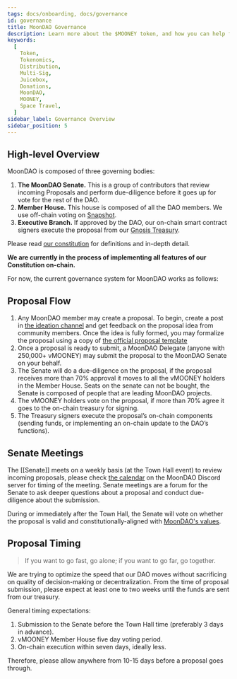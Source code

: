 ```yaml
---
tags: docs/onboarding, docs/governance
id: governance
title: MoonDAO Governance
description: Learn more about the $MOONEY token, and how you can help fund the decentralization of space travel.
keywords:
  [
    Token,
    Tokenomics,
    Distribution,
    Multi-Sig,
    Juicebox,
    Donations,
    MoonDAO,
    MOONEY,
    Space Travel,
  ]
sidebar_label: Governance Overview
sidebar_position: 5
---
```

## High-level Overview
MoonDAO is composed of three governing bodies:
1. **The MoonDAO Senate.** This is a group of contributors that review incoming Proposals and perform due-diligence before it goes up for vote for the rest of the DAO.
2. **Member House.** This house is composed of all the DAO members. We use off-chain voting on [Snapshot](https://snapshot.org/#/tomoondao.eth).
3. **Executive Branch.** If approved by the DAO, our on-chain smart contract signers execute the proposal from our [Gnosis Treasury](https://gnosis-safe.io/app/eth:0xce4a1E86a5c47CD677338f53DA22A91d85cab2c9/balances).

Please read [our constitution](https://publish.obsidian.md/moondao/MoonDAO/docs/Constitution) for definitions and in-depth detail. 

**We are currently in the process of implementing all features of our Constitution on-chain.**

For now, the current governance system for MoonDAO works as follows:

## Proposal Flow

1. Any MoonDAO member may create a proposal. To begin, create a post in [the ideation channel](https://discord.com/channels/914720248140279868/1027658256706961509) and get feedback on the proposal idea from community members. Once the idea is fully formed, you may formalize the proposal using a copy of [the official proposal template](https://docs.google.com/document/d/1p8rV9RlvFk6nAJzWh-tvroyPvasjjrvgKpyX8ibGX3I/edit?usp=sharing)
2. Once a proposal is ready to submit, a MoonDAO Delegate (anyone with 250,000+ vMOONEY) may submit the proposal to the MoonDAO Senate on your behalf.
3. The Senate will do a due-diligence on the proposal, if the proposal receives more than 70% approval it moves to all the vMOONEY holders in the Member House. Seats on the senate can not be bought, the Senate is composed of people that are leading MoonDAO projects.
4. The vMOONEY holders vote on the proposal, if more than 70% agree it goes to the on-chain treasury for signing.
5. The Treasury signers execute the proposal’s on-chain components (sending funds, or implementing an on-chain update to the DAO’s functions).


## Senate Meetings

The [[Senate]] meets on a weekly basis (at the Town Hall event) to review incoming proposals, please check [the calendar](https://discord.com/channels/914720248140279868/923068372428660736) on the MoonDAO Discord server for timing of the meeting. Senate meetings are a forum for the Senate to ask deeper questions about a proposal and conduct due-diligence about the submission.

During or immediately after the Town Hall, the Senate will vote on whether the proposal is valid and constitutionally-aligned with [MoonDAO's values](https://publish.obsidian.md/moondao/MoonDAO/docs/Values).

## Proposal Timing

> If you want to go fast, go alone; if you want to go far, go together. 

We are trying to optimize the speed that our DAO moves without sacrificing on quality of decision-making or decentralization. From the time of proposal submission, please expect at least one to two weeks until the funds are sent from our treasury.

General timing expectations:

1. Submission to the Senate before the Town Hall time (preferably 3 days in advance).
2. vMOONEY Member House five day voting period.
4. On-chain execution within seven days, ideally less.

Therefore, please allow anywhere from 10-15 days before a proposal goes through.
